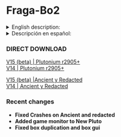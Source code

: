 # Fraga-Bo2
<details>
  <summary>English description:</summary>

## Downloads
### New pluto (Recomended version)
[V15 (beta) | Plutonium r2905+](https://github.com/Fraagaa/Fraga-Bo2/releases/latest/download/Fraga.Plutonium.rar)
  - Round splits only work on the newest version on pluto
### Alternative versions
[V15 (beta) |Ancient y Redacted](https://github.com/Fraagaa/Fraga-Bo2/releases/latest/download/Fraga.Ancient.y.Redacted.rar)

- These versions have some limitations such as 
  - Doesnt have graphic changes nor night mode
  - Wunderfizz is not fixed to gen 4
  - Perk rng can not be manipulated (except pap and jug location on nuketown)
  - Templars can not be manipulated
## Game Changes

- Backspeed fixed
- Zombie health fix
- Animated Skyboxes
- Night mode
- Player shadows

## HUD CHANGES

    Game timer
    Round timer
    Trap timer
    Box hits counter
    SPH meter (default start at 30)
    HUD color and position can be changed
    Round Splits

## MAP CHANGES

Tranzit

    Bank full for all players
    All perman perks are given on spawn to all players
    MP5 upgraded on weapon locker for all players
    Bus location with /bus 1 (r3705+)
    
Survival Maps

    Raygun & Raygun MK2 average trackers

Town

    You can chose box location with /box
    1 for doubletap
    2 for quick revive

Nuketown

    With /perkrng 0 you can automatically restart untill
    PAP and jug are in the green house
    and the perk order will be QR -> JUG -> PAP -> SPEED -> DT
    on solo and JUG -> PAP -> SPEED -> DT -> QR on coop
    
Die Rise

    Bank full for all players
    All perman perks are given on spawn to all players
    AN94 upgraded on the weapon locker for all players
    Leapers tracker
    Springpads counter
    
Mob of the Dead

    Trap timer
    Box can be set with /box (1 for cafeteria / 2 for office)
    Key always spawns with the box
    Last Brutus Round counter
    
Buried

    Bank full for all players
    All perman perks are given on spawn to all players
    AN94 upgraded on the weapon locker for all players
    Animated pap camo
    Tramplesteam, turbine and resonator counters

Origins

    Box can be set with /box (1 for gen2 / 2 for gen3)
    Wunderfizz set to gen 4
    Animated pap camo
    Panzer tracker
    Templars tracker
    Tank tracker
## Game Monitor (V15)
### Available Commands
- `!fov <value>` → Changes the field of view (FOV).  
- `!zc <round>` → Displays the number of zombies in the given round.  
- `!tzc <start round> <end round>` → Calculates the total number of zombies from one round to another.  
- `!ds <round>` → Displays the drops that have appeared.  
- `!nightmode` → Toggles night mode on or off.  
- `!perkrng` → Toggles RNG for perks on or off.  
- `!firstbox` or `!fb` → Toggles RNG for the mystery box on or off.  
- `!templars` → Forces Templars to always go to generator 4.  
- `!traptimer` or `!tt` → Toggles trap timer on or off.  
- `!box <1 / 2>` → Changes the starting location of the mystery box in maps with multiple starting locations.  
- `!character <number>` → Selects a specific character.  
- `!times` → Displays time-related information for the game.  
- `!rt <round>` → Displays round times.  
- `!t` → Displays the total game time.  
- `!timer <value>` → Changes the timer settings.  
- `!sph <round>` → Displays the SPH (Spawn Per Hour) for the round.  
- `!test` → Test message (`^5[^6Fraga^5]^7 IT WOKRS!`).  
- `!debug` → Toggles debug mode on or off.  
- `!na` → Displays the next possible Avogadro round.  
- `!nb` → Displays the next possible Brutus round.  
- `!nt` → Displays the next possible Templars round.  
- `!np` → Displays the next possible Panzer round.  
- `!nl` → Displays the next possible Leapers round.  
- `!rounders` → Shows the history of special rounds.  
- `!panzers` → Shows the history of Panzers.  
- `!templars` → Shows the history of Templars.  
- `!leapers` → Shows the history of Leapers.  
- `!brutus` → Shows the history of Brutus.  
- `!avogadros` → Shows the history of Avogadros.  
- `!papcamo <value>` → Changes the Pack-a-Punch camo.

## Splits **(r3705+)**

Round 5: Rounds 1,2,3,4,5

Round 30: Rounds 5, 10, 15, 20, 25, 30

Round 50: Rounds 10, 20, 30, 40, 50

Round 70: Rounds 10, 20, 30, 40, 50, 60, 70

Round 100: Rounds 30, 50, 70, 80, 90, 100

Round 150: Rounds 50, 70, 100, 125, 130, 140, 150

Round 200: Rounds 50, 70, 100, 150, 175, 200

SR **RoundNumeber** (you need to do a fast_restart):
Example: SR 30

## DVars

character [0, 5]

    0 = Random
    1 = Misty, Richtophen, Arlington
    2 = Russman, Dempsei, Finn
    3 = Marlton, Nikolai, Sal
    4 = Stuthlinger, Takeo, Billy
    5 = Ghost (only on mob)

firstbox [0, 1]

    Disables RNG from

sph [0, 255]

     What round sph starts showing, default is 30
    
timer [0, 4]

    0 = Off
    1 = Top right of the screen
    2 = Top left of the screen
    3 = Left side of the screen
    4 = Next to ammo counter

traptimer [0, 1]

    Enables trap timer, default is disabled

SR

    5 30 50 70 100 150 200

FragaDebug

    Gives every player 69420 points and allowes cheats

score

    Changes the amount of points given when debug mode is on

perkRNG [0, 1]

    Vulture will be the last perk awarded by the whitches
    Perk order will be QR -> JUG -> PAP -> SPEED -> DT on nuketown
    Perk order will be JUG -> DT -> SPEED -> MULE -> STAM -> QR -> PHD -> CHERRY
    Auto restarts on nuketown untill PAP and JUG are on the green house

Templars [0, 1]

    Templars will always attack gen4
    Might cause errors if gen4 is not active

</details>

<details>
  <summary>Descripción en español:</summary>

## Descargas
### New pluto (Versión recomendada)
[V15 (beta) | Plutonium r2905+](https://github.com/Fraagaa/Fraga-Bo2/releases/latest/download/Fraga.Plutonium.rar) <br>
[V14 | Plutonium r2905+](https://github.com/Fraagaa/Fraga-Bo2/releases/download/FragaV14/Fraga.Plutonium.rar)
  - Los timer de ronda solo funcionan en new pluto.
### Versiones alternativas
[V15 (beta) | Ancient y Redacted](https://github.com/Fraagaa/Fraga-Bo2/releases/latest/download/Fraga.Ancient.y.Redacted.rar) <br>
[V14 | Ancient y Redacted](https://github.com/Fraagaa/Fraga-Bo2/releases/download/FragaV14/Fraga.Ancient.y.Redacted.rar)

- Estas versiones tienen limitaciones como: 
  - No tiene graficos mejorados ni modo noche
  - El wunderfizz no está fijo en el generador 4
  - No se puede manipular el rng de las ventajas (menos el pap y jug en nuketown)
  - Los templarios no se pueden manipular
## Cambios del juego

- Velocidad arreglada
- Vida de los zombies arreglada
- Skybox animada
- Modo noche
- Sombras de jugadores

## Cambios en el HUD

    Timer de lobby
    Timer de ronda
    Timer de trampa
    Contador de tiradas de caja
    Contador SPH (apartir de la ronda 30 por defecto)
    Puedes cambiar el color del HUD
    Splits de rondas

## Cambios en los mapas

Tranzit

    Banco lleno para todos los jugadores
    Todas las perman perks otrogadas a todos los jugadores hasta la ronda 15
    MP5 / M16 en la nevera
    Bus tracker con /bus 1 (r3755+)
    
Survival Maps

    Raygun & Raygun MK2 average trackers

Town

    Puedes elegir la posición del caja con /box
    1 = doubletap
    2 = quick revive

Nuketown

    Con /perkrng 0 puedes reiniciar hasta que 
    el PAP y jug estén en la casa azul
    y el ordend e las perks va a ser QR -> JUG -> PAP -> SPEED -> DT
    en solo, y JUG -> PAP -> SPEED -> DT -> QR en coop
    
Die Rise

    Banco lleno para todos los jugadores
    Todas las perman perks otrogadas a todos los jugadores hasta la ronda 15
    AN94 mejorada en la nevera para todos los jugadores
    Tracker de novas
    Contador de trampolines
    
Mob of the Dead

    Timer de trampa
    Puedes elegir la posición de la caja /box (1 para cafeteria / 2 para la oficina)
    La llave siempre spawnea donde la caja
    Tracker de brutus
    
Buried

    Banco lleno para todos los jugadores
    Todas las perman perks otrogadas a todos los jugadores hasta la ronda 15
    AN94 mejorada en la nevera para todos los jugadores
    Camuflaje animado de pap
    Contador de turbinas, resonadores y trampolines

Origins

    Puedes fijar la caja con /box (1 para gen2 / 2 para gen3)
    Wunderfizz en el generador 4
    Camuflaje aniamdo
    Tracker de panzers
    Tracker de templarios
    Tracker de tanque
## Monitor del juego (V15)
### Comandos Disponibles
- `!fov <valor>` → Cambia el campo de visión (FOV).
- `!zc <ronda>` → Muestra la cantidad de zombis en la ronda dada.
- `!tzc <ronda inicio> <rodna final>` → Calcula el total de zombis de una ronda a otra.
- `!ds <ronda>` → Muestra los drops que han aparecido.
- `!nightmode` → Activa o desactiva el modo nocturno.
- `!perkrng` → Activa o desactiva el rng relativo perks.
- `!firstbox` o `!fb` → Activa o desactiva el rng de la caja.
- `!templars` → Activa o desactiva que los templarios vayan siempre al generador 4.
- `!traptimer` o `!tt` → Activa o desactiva el temporizador de trampas.
- `!box <1 / 2>` → Cambia la ubicación de la caja en mapas con más de una ubicación inicial.
- `!character <número>` → Selecciona un personaje específico.
- `!times` → Muestra tiempos relacionados con la partida.
- `!rt <ronda>` → Muestra los tiempos de rondas.
- `!t` → Muestra el tiempo total de la partida.
- `!timer <valor>` → Cambia la configuración del temporizador.
- `!sph <ronda>` → Muestra el SPH de la ronda.
- `!test` → Mensaje de prueba (`^5[^6Fraga^5]^7 IT WOKRS!`).
- `!debug` → Activa o desactiva el modo debug.
- `!na` → Muestra la siguiente posible ronda de avogadro.
- `!nb` → Muestra la siguiente posible ronda de Brutus.
- `!nt` → Muestra la siguiente posible ronda de los templarios.
- `!np` → Muestra la siguiente posible ronda de panzer.
- `!nl` → Muestra la siguiente posible ronda de leapers.
- `!rounders` → Muestra el historial de rondas especiales.
- `!panzers` → Muestra el historial de panzers.
- `!templars` → Muestra el historial de templarios.
- `!leapers` → Muestra el historial de leapers.
- `!brutus` → Muestra el historial de Brutus.
- `!avogadros` → Muestra el historial de avogadros.
- `!papcamo <valor>` → Cambia el camuflaje del Pack-a-Punch.

## Splits **(r3705+)**

Ronda 5: Rondas 1,2,3,4,5

Ronda 30: Rondas 5, 10, 15, 20, 25, 30

Ronda 50: Rondas 10, 20, 30, 40, 50

Ronda 70: Rondas 10, 20, 30, 40, 50, 60, 70

Ronda 100: Rondas 30, 50, 70, 80, 90, 100

Ronda 150: Rondas 50, 70, 100, 125, 130, 140, 150

Ronda 200: Rondas 50, 70, 100, 150, 175, 200

SR **RoundNumeber** (necesita un fast_restart):
Example: SR 30

## DVars

character [0, 5]

    0 = Aleatorio
    1 = Misty, Richtophen, Arlington
    2 = Russman, Dempsei, Finn
    3 = Marlton, Nikolai, Sal
    4 = Stuthlinger, Takeo, Billy
    5 = Ghost (only on mob)

firstbox [0, 1]

    Quita RNG de la caja

sph [0, 255]

    Selecciona en que ronda empieza a mostrar el sph
    
timer [0, 4]

    0 = Off
    1 = Arriba a la derecha
    2 = Arriba a la izquierda
    3 = En el medio a la izquierda
    4 = Al lado del contador de munición

traptimer [0, 1]

    Activa el timer de trampa, por defecto está desactivado

SR

    5 30 50 70 100 150 200

FragaDebug

    Da a cada jugador 69420 puntos y permite los chetos

score

    Cambia la cantidad de puntos que da el modo debug

perkRNG [0, 1]

    Vulture será la ultima perk que te dan las brujas
    El orden de ventajas en nuketown será QR -> JUG -> PAP -> SPEED -> DT
    El orden de ventajas de la wunderfizz será JUG -> DT -> SPEED -> MULE -> STAM -> QR -> PHD -> CHERRY
    Auto reinicia partida en nuketown hasta que el pap y el jug está en la casa azul

Templars [0, 1]

    Los templarios solo atacan el generador 4
    Puede causar errores si el generador 4 no está activado
</details>

### DIRECT DOWNLOAD

[V15 (beta) | Plutonium r2905+](https://github.com/Fraagaa/Fraga-Bo2/releases/latest/download/Fraga.Plutonium.rar) <br>
[V14 | Plutonium r2905+](https://github.com/Fraagaa/Fraga-Bo2/releases/download/FragaV14/Fraga.Plutonium.rar) <br>

[V15 (beta) |Ancient y Redacted](https://github.com/Fraagaa/Fraga-Bo2/releases/latest/download/Fraga.Ancient.y.Redacted.rar) <br>
[V14 | Ancient y Redacted](https://github.com/Fraagaa/Fraga-Bo2/releases/download/FragaV14/Fraga.Ancient.y.Redacted.rar) <br>


### Recent changes
- **Fixed Crashes on Ancient and redacted**
- **Added game monitor to New Pluto**
- **Fixed box duplication and box gui**
